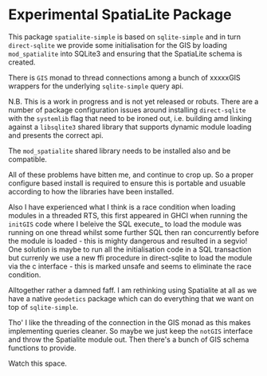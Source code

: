 Experimental SpatiaLite Package
===============================

This package ```spatialite-simple``` is based on ```sqlite-simple``` and in turn ```direct-sqlite```
we provide some initialisation for the GIS by loading ```mod_spatialite``` into SQLite3 and
ensuring that the SpatiaLite schema is created.

There is ```GIS``` monad to thread connections among a bunch of xxxxxGIS wrappers for the underlying
 ```sqlite-simple``` query api.

N.B. This is a work in progress and is not yet released or robuts. There are a number of package
configuration issues around installing ```direct-sqlite``` with the ```systemlib``` flag that need
to be ironed out, i.e. building amd linking against a ```libsqlite3``` shared library that supports
dynamic module loading and presents the correct api.

The ```mod_spatialite``` shared library needs to be installed also and be compatible.

All of these problems have bitten me, and continue to crop up. So a proper configure based install is required
to ensure this is portable and usuable according to how the libraries have been installed.

Also I have experienced what I think is a race condition when loading modules in a threaded RTS,
this first appeared in GHCI when running the ```initGIS``` code where I beleive the SQL execute_ to
load the module was running on one thread whilst some further SQL then ran concurrently before the
module is loaded - this is mighty dangerous and resulted in a segvio! One solution is maybe to run all
the initialisation code in a SQL transaction but currenly we use a new ffi procedure in direct-sqlite
to load the module via the c interface - this is marked unsafe and seems to eliminate the race condition.

Alltogether rather a damned faff. I am rethinking using Spatialite at all as we have a native ```geodetics```
package which can do everything that we want on top of ```sqlite-simple```.

Tho' I like the threading of the connection in the GIS monad as this makes implementing queries cleaner.
So maybe we just keep the ```notGIS``` interface and throw the Spatialite module out.
Then there's a bunch of GIS schema functions to provide.

Watch this space.

